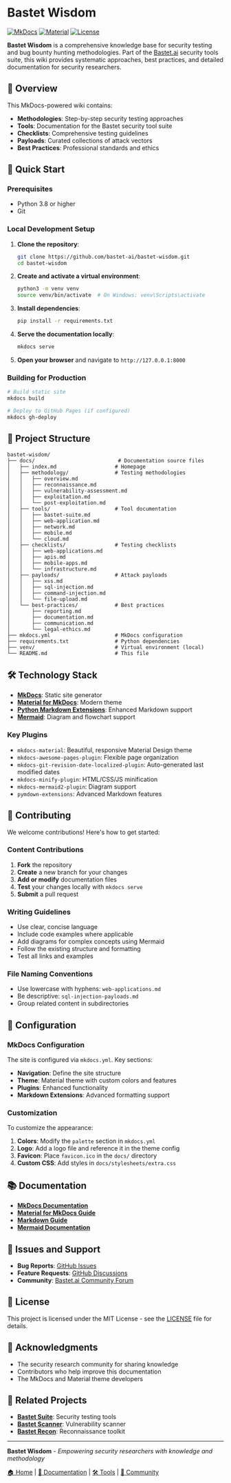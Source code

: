 # Bastet Wisdom

[![MkDocs](https://img.shields.io/badge/docs-mkdocs-blue.svg)](https://www.mkdocs.org/)
[![Material](https://img.shields.io/badge/theme-material-purple.svg)](https://squidfunk.github.io/mkdocs-material/)
[![License](https://img.shields.io/badge/license-MIT-green.svg)](LICENSE)

**Bastet Wisdom** is a comprehensive knowledge base for security testing and bug bounty hunting methodologies. Part of the [Bastet.ai](https://bastet.ai) security tools suite, this wiki provides systematic approaches, best practices, and detailed documentation for security researchers.

## 🎯 Overview

This MkDocs-powered wiki contains:

- **Methodologies**: Step-by-step security testing approaches
- **Tools**: Documentation for the Bastet security tool suite
- **Checklists**: Comprehensive testing guidelines
- **Payloads**: Curated collections of attack vectors
- **Best Practices**: Professional standards and ethics

## 🚀 Quick Start

### Prerequisites

- Python 3.8 or higher
- Git

### Local Development Setup

1. **Clone the repository**:
   ```bash
   git clone https://github.com/bastet-ai/bastet-wisdom.git
   cd bastet-wisdom
   ```

2. **Create and activate a virtual environment**:
   ```bash
   python3 -m venv venv
   source venv/bin/activate  # On Windows: venv\Scripts\activate
   ```

3. **Install dependencies**:
   ```bash
   pip install -r requirements.txt
   ```

4. **Serve the documentation locally**:
   ```bash
   mkdocs serve
   ```

5. **Open your browser** and navigate to `http://127.0.0.1:8000`

### Building for Production

```bash
# Build static site
mkdocs build

# Deploy to GitHub Pages (if configured)
mkdocs gh-deploy
```

## 📁 Project Structure

```
bastet-wisdom/
├── docs/                           # Documentation source files
│   ├── index.md                   # Homepage
│   ├── methodology/               # Testing methodologies
│   │   ├── overview.md
│   │   ├── reconnaissance.md
│   │   ├── vulnerability-assessment.md
│   │   ├── exploitation.md
│   │   └── post-exploitation.md
│   ├── tools/                     # Tool documentation
│   │   ├── bastet-suite.md
│   │   ├── web-application.md
│   │   ├── network.md
│   │   ├── mobile.md
│   │   └── cloud.md
│   ├── checklists/                # Testing checklists
│   │   ├── web-applications.md
│   │   ├── apis.md
│   │   ├── mobile-apps.md
│   │   └── infrastructure.md
│   ├── payloads/                  # Attack payloads
│   │   ├── xss.md
│   │   ├── sql-injection.md
│   │   ├── command-injection.md
│   │   └── file-upload.md
│   └── best-practices/            # Best practices
│       ├── reporting.md
│       ├── documentation.md
│       ├── communication.md
│       └── legal-ethics.md
├── mkdocs.yml                     # MkDocs configuration
├── requirements.txt               # Python dependencies
├── venv/                          # Virtual environment (local)
└── README.md                      # This file
```

## 🛠️ Technology Stack

- **[MkDocs](https://www.mkdocs.org/)**: Static site generator
- **[Material for MkDocs](https://squidfunk.github.io/mkdocs-material/)**: Modern theme
- **[Python Markdown Extensions](https://python-markdown.github.io/extensions/)**: Enhanced Markdown support
- **[Mermaid](https://mermaid-js.github.io/)**: Diagram and flowchart support

### Key Plugins

- `mkdocs-material`: Beautiful, responsive Material Design theme
- `mkdocs-awesome-pages-plugin`: Flexible page organization
- `mkdocs-git-revision-date-localized-plugin`: Auto-generated last modified dates
- `mkdocs-minify-plugin`: HTML/CSS/JS minification
- `mkdocs-mermaid2-plugin`: Diagram support
- `pymdown-extensions`: Advanced Markdown features

## 📝 Contributing

We welcome contributions! Here's how to get started:

### Content Contributions

1. **Fork** the repository
2. **Create** a new branch for your changes
3. **Add or modify** documentation files
4. **Test** your changes locally with `mkdocs serve`
5. **Submit** a pull request

### Writing Guidelines

- Use clear, concise language
- Include code examples where applicable
- Add diagrams for complex concepts using Mermaid
- Follow the existing structure and formatting
- Test all links and examples

### File Naming Conventions

- Use lowercase with hyphens: `web-applications.md`
- Be descriptive: `sql-injection-payloads.md`
- Group related content in subdirectories

## 🔧 Configuration

### MkDocs Configuration

The site is configured via `mkdocs.yml`. Key sections:

- **Navigation**: Define the site structure
- **Theme**: Material theme with custom colors and features
- **Plugins**: Enhanced functionality
- **Markdown Extensions**: Advanced formatting support

### Customization

To customize the appearance:

1. **Colors**: Modify the `palette` section in `mkdocs.yml`
2. **Logo**: Add a logo file and reference it in the theme config
3. **Favicon**: Place `favicon.ico` in the `docs/` directory
4. **Custom CSS**: Add styles in `docs/stylesheets/extra.css`

## 📚 Documentation

- **[MkDocs Documentation](https://www.mkdocs.org/)**
- **[Material for MkDocs Guide](https://squidfunk.github.io/mkdocs-material/)**
- **[Markdown Guide](https://www.markdownguide.org/)**
- **[Mermaid Documentation](https://mermaid-js.github.io/mermaid/)**

## 🐛 Issues and Support

- **Bug Reports**: [GitHub Issues](https://github.com/bastet-ai/bastet-wisdom/issues)
- **Feature Requests**: [GitHub Discussions](https://github.com/bastet-ai/bastet-wisdom/discussions)
- **Community**: [Bastet.ai Community Forum](https://community.bastet.ai)

## 📄 License

This project is licensed under the MIT License - see the [LICENSE](LICENSE) file for details.

## 🤝 Acknowledgments

- The security research community for sharing knowledge
- Contributors who help improve this documentation
- The MkDocs and Material theme developers

## 🔗 Related Projects

- **[Bastet Suite](https://github.com/bastet-ai/bastet-suite)**: Security testing tools
- **[Bastet Scanner](https://github.com/bastet-ai/bastet-scanner)**: Vulnerability scanner
- **[Bastet Recon](https://github.com/bastet-ai/bastet-recon)**: Reconnaissance toolkit

---

**Bastet Wisdom** - *Empowering security researchers with knowledge and methodology*

[🏠 Home](https://bastet.ai) | [📖 Documentation](https://wisdom.bastet.ai) | [🛠️ Tools](https://github.com/bastet-ai) | [💬 Community](https://community.bastet.ai)
